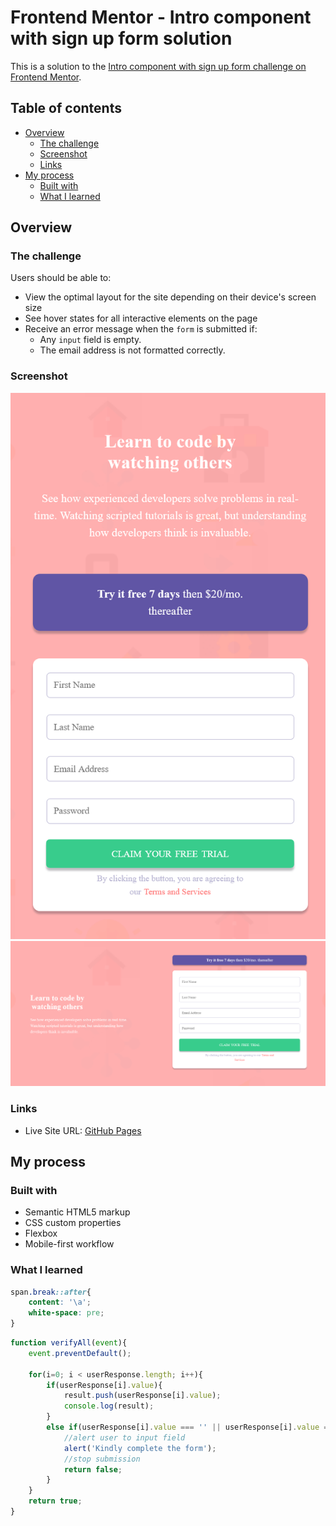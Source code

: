 # Frontend Mentor - Intro component with sign up form solution

This is a solution to the [Intro component with sign up form challenge on Frontend Mentor](https://www.frontendmentor.io/challenges/intro-component-with-signup-form-5cf91bd49edda32581d28fd1).

## Table of contents

- [Overview](#overview)
  - [The challenge](#the-challenge)
  - [Screenshot](#screenshot)
  - [Links](#links)
- [My process](#my-process)
  - [Built with](#built-with)
  - [What I learned](#what-i-learned)

## Overview

### The challenge

Users should be able to:

- View the optimal layout for the site depending on their device's screen size
- See hover states for all interactive elements on the page
- Receive an error message when the `form` is submitted if:
  - Any `input` field is empty.
  - The email address is not formatted correctly.

### Screenshot

![mobile-view](./images/Sign%20up%20form-mobileView.png)
![desktop-view](./images/Sign%20up%20form-desktopView.png)

### Links

- Live Site URL: [GitHub Pages](https://your-live-site-url.com)

## My process

### Built with

- Semantic HTML5 markup
- CSS custom properties
- Flexbox
- Mobile-first workflow

### What I learned

```css
span.break::after{
    content: '\a';
    white-space: pre;
}
```
```js
function verifyAll(event){
    event.preventDefault();

    for(i=0; i < userResponse.length; i++){
        if(userResponse[i].value){
            result.push(userResponse[i].value);
            console.log(result);
        }
        else if(userResponse[i].value === '' || userResponse[i].value === null){
            //alert user to input field
            alert('Kindly complete the form');
            //stop submission
            return false;
        }
    }
    return true;
}
```
